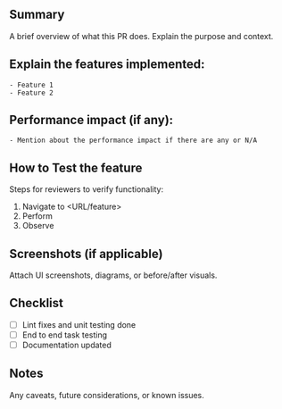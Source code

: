 ## Summary
A brief overview of what this PR does. Explain the purpose and context.

## Explain the features implemented:
	- Feature 1
	- Feature 2

## Performance impact (if any):
	- Mention about the performance impact if there are any or N/A

## How to Test the feature
Steps for reviewers to verify functionality:
1. Navigate to <URL/feature>
2. Perform <actions>
3. Observe <expected result>

## Screenshots (if applicable)
Attach UI screenshots, diagrams, or before/after visuals.

## Checklist
- [ ] Lint fixes and unit testing done
- [ ] End to end task testing
- [ ] Documentation updated

## Notes
Any caveats, future considerations, or known issues.

